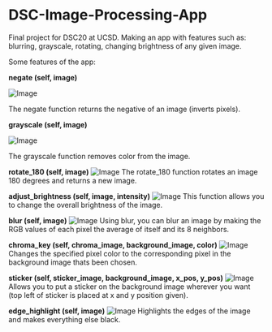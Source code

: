 # DSC-Image-Processing-App
Final project for DSC20 at UCSD. Making an app with features such as: blurring, grayscale, rotating, changing brightness of any given image.

Some features of the app:

**negate (self, image)** 

![Image](https://github.com/user-attachments/assets/c648044a-d80e-4943-914a-239a01a69ed7)

The negate function returns the negative of an image (inverts pixels).

**grayscale (self, image)**

![Image](https://github.com/user-attachments/assets/b00abd62-791e-4b8f-ba10-d42a8223a249)

The grayscale function removes color from the image.

**rotate_180 (self, image)**
![Image](https://github.com/user-attachments/assets/b999e506-f5c3-4ee4-9e20-7beb0074b3cd)
The rotate_180 function rotates an image 180 degrees and returns a new image.

**adjust_brightness (self, image, intensity)**
![Image](https://github.com/user-attachments/assets/a42ec290-ff73-4e47-9be6-3c044cc0eb60)
This function allows you to change the overall brightness of the image.

**blur (self, image)**
![Image](https://github.com/user-attachments/assets/bec79256-31c9-4cd6-9bec-2a65079a8c32)
Using blur, you can blur an image by making the RGB values of each pixel the average of itself and its 8 neighbors. 

**chroma_key (self, chroma_image, background_image, color)**
![Image](https://github.com/user-attachments/assets/7bb4e6ab-9100-491f-8cdc-2d9dd48ede39)
Changes the specified pixel color to the corresponding pixel in the background image thats been chosen.

**sticker (self, sticker_image, background_image, x_pos, y_pos)**
![Image](https://github.com/user-attachments/assets/b37ba860-b8de-4658-a30e-2b21a91714e7)
Allows you to put a sticker on the background image wherever you want (top left of sticker is placed at x and y position given).

**edge_highlight (self, image)**
![Image](https://github.com/user-attachments/assets/02106428-6147-4b3d-ad73-991a9fd0b59a)
Highlights the edges of the image and makes everything else black.
